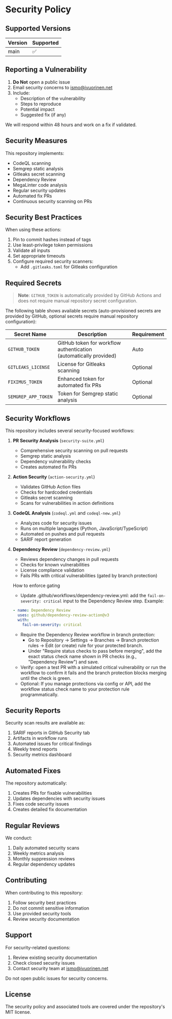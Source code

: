 # Security Policy

## Supported Versions

| Version | Supported          |
| ------- | ------------------ |
| main    | :white_check_mark: |

## Reporting a Vulnerability

1. **Do Not** open a public issue
2. Email security concerns to <ismo@ivuorinen.net>
3. Include:
   - Description of the vulnerability
   - Steps to reproduce
   - Potential impact
   - Suggested fix (if any)

We will respond within 48 hours and work on a fix if validated.

## Security Measures

This repository implements:

- CodeQL scanning
- Semgrep static analysis
- Gitleaks secret scanning
- Dependency Review
- MegaLinter code analysis
- Regular security updates
- Automated fix PRs
- Continuous security scanning on PRs

## Security Best Practices

When using these actions:

1. Pin to commit hashes instead of tags
2. Use least-privilege token permissions
3. Validate all inputs
4. Set appropriate timeouts
5. Configure required security scanners:
   - Add `.gitleaks.toml` for Gitleaks configuration

## Required Secrets

> **Note**: `GITHUB_TOKEN` is automatically provided by GitHub Actions and does
> not require manual repository secret configuration.

The following table shows available secrets (auto-provisioned secrets are provided by
GitHub, optional secrets require manual repository configuration):

| Secret Name         | Description                                                       | Requirement |
| ------------------- | ----------------------------------------------------------------- | ----------- |
| `GITHUB_TOKEN`      | GitHub token for workflow authentication (automatically provided) | Auto        |
| `GITLEAKS_LICENSE`  | License for Gitleaks scanning                                     | Optional    |
| `FIXIMUS_TOKEN`     | Enhanced token for automated fix PRs                              | Optional    |
| `SEMGREP_APP_TOKEN` | Token for Semgrep static analysis                                 | Optional    |

## Security Workflows

This repository includes several security-focused workflows:

1. **PR Security Analysis** (`security-suite.yml`)
   - Comprehensive security scanning on pull requests
   - Semgrep static analysis
   - Dependency vulnerability checks
   - Creates automated fix PRs

2. **Action Security** (`action-security.yml`)
   - Validates GitHub Action files
   - Checks for hardcoded credentials
   - Gitleaks secret scanning
   - Scans for vulnerabilities in action definitions

3. **CodeQL Analysis** (`codeql.yml` and `codeql-new.yml`)
   - Analyzes code for security issues
   - Runs on multiple languages (Python, JavaScript/TypeScript)
   - Automated on pushes and pull requests
   - SARIF report generation

4. **Dependency Review** (`dependency-review.yml`)
   - Reviews dependency changes in pull requests
   - Checks for known vulnerabilities
   - License compliance validation
   - Fails PRs with critical vulnerabilities (gated by branch protection)

   How to enforce gating
   - Update .github/workflows/dependency-review.yml: add the `fail-on-severity: critical`
     input to the Dependency Review step. Example:

   ```yaml
   - name: Dependency Review
     uses: github/dependency-review-action@v3
     with:
       fail-on-severity: critical
   ```

   - Require the Dependency Review workflow in branch protection:
     - Go to Repository → Settings → Branches → Branch protection rules → Edit (or create)
       rule for your protected branch.
     - Under "Require status checks to pass before merging", add the exact status check
       name shown in PR checks (e.g., "Dependency Review") and save.
   - Verify: open a test PR with a simulated critical vulnerability or run the workflow
     to confirm it fails and the branch protection blocks merging until the check is green.
   - Optional: If you manage protections via config or API, add the workflow status
     check name to your protection rule programmatically.

## Security Reports

Security scan results are available as:

1. SARIF reports in GitHub Security tab
2. Artifacts in workflow runs
3. Automated issues for critical findings
4. Weekly trend reports
5. Security metrics dashboard

## Automated Fixes

The repository automatically:

1. Creates PRs for fixable vulnerabilities
2. Updates dependencies with security issues
3. Fixes code security issues
4. Creates detailed fix documentation

## Regular Reviews

We conduct:

1. Daily automated security scans
2. Weekly metrics analysis
3. Monthly suppression reviews
4. Regular dependency updates

## Contributing

When contributing to this repository:

1. Follow security best practices
2. Do not commit sensitive information
3. Use provided security tools
4. Review security documentation

## Support

For security-related questions:

1. Review existing security documentation
2. Check closed security issues
3. Contact security team at <ismo@ivuorinen.net>

Do not open public issues for security concerns.

## License

The security policy and associated tools are covered under the repository's MIT license.
